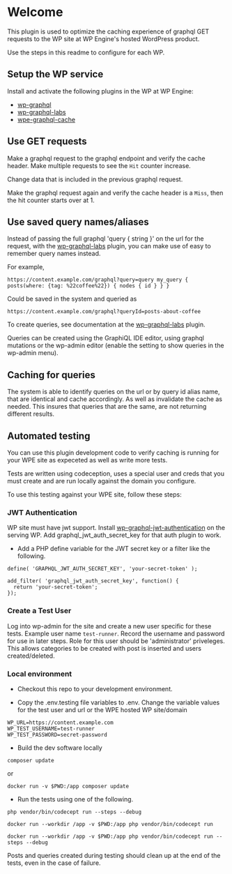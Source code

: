 # Welcome

This plugin is used to optimize the caching experience of graphql GET requests to the WP site at WP Engine's hosted WordPress product.

Use the steps in this readme to configure for each WP.

## Setup the WP service

Install and activate the following plugins in the WP at WP Engine:

- [wp-graphql](https://github.com/wp-graphql/wp-graphql)
- [wp-graphql-labs](https://github.com/wp-graphql/wp-graphql-labs)
- [wpe-graphql-cache](https://github.com/wpengine/wpe-graphql-cache)

## Use GET requests

Make a graphql request to the graphql endpoint and verify the cache header. Make multiple requests to see the `Hit` counter increase.

Change data that is included in the previous graphql request.

Make the graphql request again and verify the cache header is a `Miss`, then the hit counter starts over at 1.

## Use saved query names/aliases

Instead of passing the full graphql 'query { string }' on the url for the request, with the [wp-graphql-labs](https://github.com/wp-graphql/wp-graphql-labs) plugin, you can make use of easy to remember query names instead.

For example,

```
https://content.example.com/graphql?query=query my_query { posts(where: {tag: %22coffee%22}) { nodes { id } } }
```

Could be saved in the system and queried as

```
https://content.example.com/graphql?queryId=posts-about-coffee
```

To create queries, see documentation at the [wp-graphql-labs](https://github.com/wp-graphql/wp-graphql-labs/) plugin.

Queries can be created using the GraphiQL IDE editor, using graphql mutations or the wp-admin editor (enable the setting to show queries in the wp-admin menu).

## Caching for queries

The system is able to identify queries on the url or by query id alias name, that are identical and cache accordingly. As well as invalidate the cache as needed.  This insures that queries that are the same, are not returning different results.


## Automated testing

You can use this plugin development code to verify caching is running for your WPE site as expeceted as well as write more tests.

Tests are written using codeception, uses a special user and creds that you must create and are run locally against the domain you configure.

To use this testing against your WPE site, follow these steps:

### JWT Authentication

WP site must have jwt support. Install [wp-graphql-jwt-authentication](https://github.com/wp-graphql/wp-graphql-jwt-authentication) on the serving WP. Add graphql_jwt_auth_secret_key for that auth plugin to work.

- Add a PHP define variable for the JWT secret key or a filter like the following.

```
define( 'GRAPHQL_JWT_AUTH_SECRET_KEY', 'your-secret-token' );
```

```
add_filter( 'graphql_jwt_auth_secret_key', function() {
  return 'your-secret-token';
});
```

### Create a Test User

Log into wp-admin for the site and create a new user specific for these tests. Example user name `test-runner`. Record the username and password for use in later steps.  Role for this user should be 'administrator' priveleges. This allows categories to be created with post is inserted and users created/deleted.

### Local environment

- Checkout this repo to your development environment.

- Copy the .env.testing file variables to .env. Change the variable values for the test user and url or the WPE hosted WP site/domain

```
WP_URL=https://content.example.com
WP_TEST_USERNAME=test-runner
WP_TEST_PASSWORD=secret-password
```

- Build the dev software locally

`composer update`

or

`docker run -v $PWD:/app composer update`

- Run the tests using one of the following.

`php vendor/bin/codecept run --steps --debug`

`docker run --workdir /app -v $PWD:/app php vendor/bin/codecept run`

`docker run --workdir /app -v $PWD:/app php vendor/bin/codecept run --steps --debug`

Posts and queries created during testing should clean up at the end of the tests, even in the case of failure.
